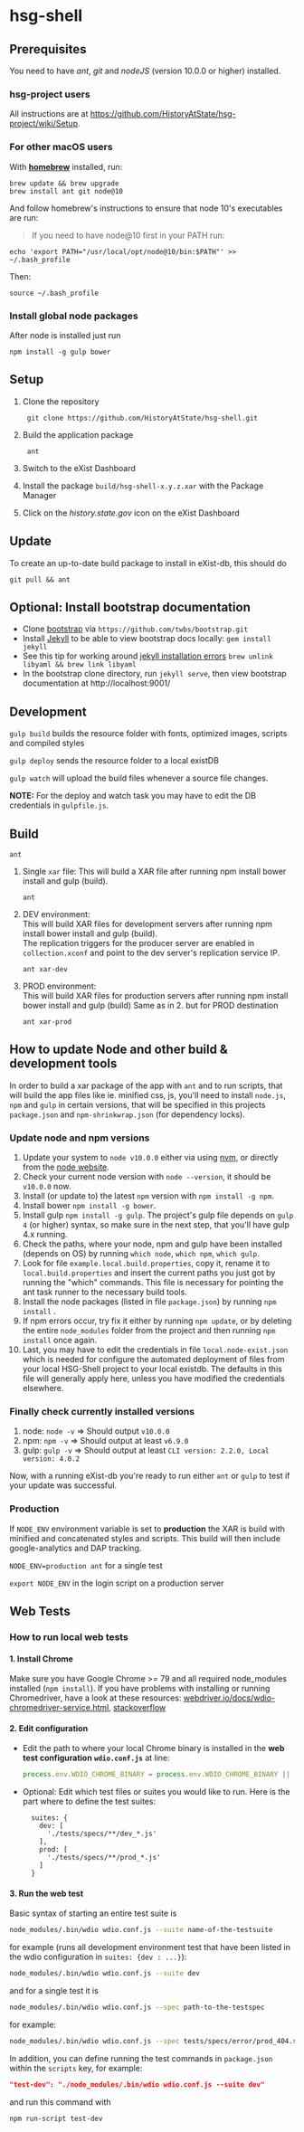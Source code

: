 # hsg-shell

## Prerequisites

You need to have *ant*, *git* and *nodeJS* (version 10.0.0 or higher) installed.

### hsg-project users

All instructions are at https://github.com/HistoryAtState/hsg-project/wiki/Setup.

### For other macOS users

With **[homebrew](http://brew.sh#install)** installed, run:

    brew update && brew upgrade
    brew install ant git node@10

And follow homebrew's instructions to ensure that node 10's executables are 
run:

> If you need to have node@10 first in your PATH run:

    echo 'export PATH="/usr/local/opt/node@10/bin:$PATH"' >> ~/.bash_profile

Then:

    source ~/.bash_profile

### Install global node packages

After node is installed just run

    npm install -g gulp bower

## Setup

1. Clone the repository

        git clone https://github.com/HistoryAtState/hsg-shell.git

1. Build the application package

        ant

1. Switch to the eXist Dashboard

1. Install the package `build/hsg-shell-x.y.z.xar` with the Package Manager

1. Click on the *history.state.gov* icon on the eXist Dashboard

## Update

To create an up-to-date build package to install in eXist-db, this should do

    git pull && ant

## Optional: Install bootstrap documentation

- Clone [bootstrap](https://github.com/twbs/bootstrap) via `https://github.com/twbs/bootstrap.git`
- Install [Jekyll](http://jekyllrb.com/docs/installation/) to be able to view bootstrap docs locally: `gem install jekyll`
- See this tip for working around [jekyll installation errors](https://github.com/wayneeseguin/rvm/issues/2689#issuecomment-52753818) `brew unlink libyaml && brew link libyaml`
- In the bootstrap clone directory, run `jekyll serve`, then view bootstrap documentation at http://localhost:9001/

## Development

`gulp build` builds the resource folder with fonts, optimized images, scripts and compiled styles

`gulp deploy` sends the resource folder to a local existDB

`gulp watch` will upload the build files whenever a source file changes.

**NOTE:** For the deploy and watch task you may have to edit the DB credentials in `gulpfile.js`.

## Build

`ant` 

1. Single `xar` file: This will build a XAR file after running npm install bower install and gulp (build).  
    ```shell
    ant
    ```

2. DEV environment:   
   This will build XAR files for development servers after running npm install bower install and gulp (build).  
   The replication triggers for the producer server are enabled in  `collection.xconf` and point to the dev server's replication service IP.
    ```shell
    ant xar-dev
    ```

3. PROD environment:  
    This will build XAR files for production servers after running npm install bower install and gulp (build) 
    Same as in 2. but for PROD destination
    ```shell
    ant xar-prod
    ```

## How to update Node and other build & development tools

In order to build a xar package of the app with `ant` and to run scripts, that will build the app files like ie. minified css, js, you'll need to install `node.js`, `npm` and `gulp` in certain versions, that will be specified in this projects `package.json` and `npm-shrinkwrap.json` (for dependency locks).  

### Update node and npm versions

1. Update your system to `node v10.0.0` either via using [nvm](https://github.com/nvm-sh/nvm), or directly from the [node website](https://nodejs.org/en/).
1. Check your current node version with `node --version`, it should be `v10.0.0` now.
1. Install (or update to) the latest `npm` version with `npm install -g npm`.
1. Install bower `npm install -g bower`.
1. Install gulp `npm install -g gulp`. The project's gulp file depends on `gulp 4` (or higher) syntax, so make sure in the next step, that you'll have gulp 4.x running.
1. Check the paths, where your node, npm and gulp have been installed (depends on OS) by running `which node`,
`which npm`, `which gulp`.
1. Look for file `example.local.build.properties`, copy it, rename it to `local.build.properties` and insert the current paths you just got by running the "which" commands. This file is necessary for pointing the ant task runner to the necessary build tools.
1. Install the node packages (listed in file `package.json`) by running `npm install` .
1. If npm errors occur, try fix it either by running `npm update`, or by
deleting the entire `node_modules` folder from the project and then running `npm install` once again.
1. Last, you may have to edit the credentials in file `local.node-exist.json` which is needed for configure the automated deployment of files from your local HSG-Shell project to your local existdb. The defaults in this file will generally apply here, unless you have modified the credentials elsewhere.

### Finally check currently installed versions
1. node: `node -v` => Should output `v10.0.0`
2. npm: `npm -v` => Should output at least `v6.9.0`
3. gulp: `gulp -v` => Should output at least `CLI version: 2.2.0, Local version: 4.0.2`

Now, with a running eXist-db you're ready to run either `ant` or `gulp` to test if your update was successful.

### Production

If `NODE_ENV` environment variable is set to **production** the XAR is build with
minified and concatenated styles and scripts. This build will then include
google-analytics and DAP tracking.

`NODE_ENV=production ant` for a single test

`export NODE_ENV` in the login script on a production server

## Web Tests

### How to run local web tests

#### 1. Install Chrome
Make sure you have Google Chrome >= 79 and all required node_modules installed (`npm install`).
If you have problems with installing or running Chromedriver, have a look at these resources: [webdriver.io/docs/wdio-chromedriver-service.html](https://webdriver.io/docs/wdio-chromedriver-service.html), [stackoverflow](https://stackoverflow.com/questions/54940853/chrome-version-must-be-between-71-and-75-error-after-updating-to-chromedriver-2)

#### 2. Edit configuration 
* Edit the path to where your local Chrome binary is installed in the **web test configuration** **`wdio.conf.js`** at line: 
    ```javascript
    process.env.WDIO_CHROME_BINARY = process.env.WDIO_CHROME_BINARY || 'path-to-your-local-binary'
    ```
* Optional: Edit which test files or suites you would like to run.
  Here is the part where to define the test suites:
    ```
      suites: {
        dev: [
          './tests/specs/**/dev_*.js'
        ],
        prod: [
          './tests/specs/**/prod_*.js'
        ]
      }
    ```

#### 3. Run the web test
Basic syntax of starting an entire test suite is 
```bash
node_modules/.bin/wdio wdio.conf.js --suite name-of-the-testsuite
```
for example (runs all development environment test that have been listed in the wdio configuration in `suites: {dev : ...}`): 

```bash
node_modules/.bin/wdio wdio.conf.js --suite dev
```

and for a single test it is
```bash
node_modules/.bin/wdio wdio.conf.js --spec path-to-the-testspec
```
for example: 
```bash
node_modules/.bin/wdio wdio.conf.js --spec tests/specs/error/prod_404.spec.js
```

In addition, you can define running the test commands in `package.json`
within the `scripts` key, for example:
```json
"test-dev": "./node_modules/.bin/wdio wdio.conf.js --suite dev"
```
and run this command with
```shell
npm run-script test-dev
```

